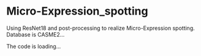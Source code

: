 # Micro-Expression_spotting
Using ResNet18 and post-processing to realize Micro-Expression spotting. Database is CASME2...

The code is loading...
